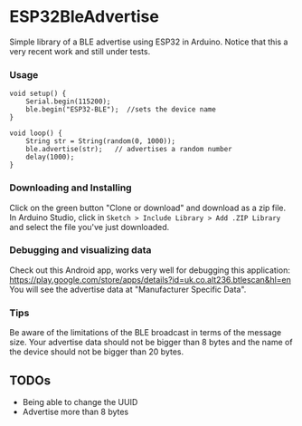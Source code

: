 # ESP32BleAdvertise
Simple library of a BLE advertise using ESP32 in Arduino.
Notice that this a very recent work and still under tests.

### Usage
```
void setup() {
    Serial.begin(115200);
    ble.begin("ESP32-BLE");  //sets the device name
}

void loop() {
    String str = String(random(0, 1000));
    ble.advertise(str);   // advertises a random number
    delay(1000);
}
```

### Downloading and Installing
Click on the green button "Clone or download" and download as a zip file.
In Arduino Studio, click in `Sketch > Include Library > Add .ZIP Library` and select the file you've just downloaded.

### Debugging and visualizing data
Check out this Android app, works very well for debugging this application:
https://play.google.com/store/apps/details?id=uk.co.alt236.btlescan&hl=en
You will see the advertise data at "Manufacturer Specific Data".


### Tips
Be aware of the limitations of the BLE broadcast in terms of the message size. Your advertise data should not be bigger than 8 bytes and the name of the device should not be bigger than 20 bytes.

## TODOs
+ Being able to change the UUID
+ Advertise more than 8 bytes
